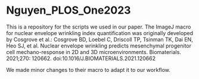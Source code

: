 # Nguyen_PLOS_One2023
This is a repository for the scripts we used in our paper.
The ImageJ macro for nuclear envelope wrinkling index quantification was originally developed by Cosgrove et al.:
Cosgrove BD, Loebel C, Driscoll TP, Tsinman TK, Dai EN, Heo SJ, et al. Nuclear envelope wrinkling predicts mesenchymal progenitor cell mechano-response in 2D and 3D microenvironments. Biomaterials. 2021;270: 120662. doi:10.1016/J.BIOMATERIALS.2021.120662

We made minor changes to their macro to adapt it to our workflow.

